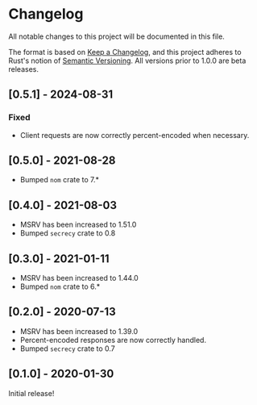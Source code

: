 # Changelog
All notable changes to this project will be documented in this file.

The format is based on [Keep a Changelog](https://keepachangelog.com/en/1.0.0/),
and this project adheres to Rust's notion of
[Semantic Versioning](https://semver.org/spec/v2.0.0.html). All versions prior
to 1.0.0 are beta releases.

## [0.5.1] - 2024-08-31
### Fixed
- Client requests are now correctly percent-encoded when necessary.

## [0.5.0] - 2021-08-28
- Bumped `nom` crate to 7.*

## [0.4.0] - 2021-08-03
- MSRV has been increased to 1.51.0
- Bumped `secrecy` crate to 0.8

## [0.3.0] - 2021-01-11
- MSRV has been increased to 1.44.0
- Bumped `nom` crate to 6.*

## [0.2.0] - 2020-07-13
- MSRV has been increased to 1.39.0
- Percent-encoded responses are now correctly handled.
- Bumped `secrecy` crate to 0.7

## [0.1.0] - 2020-01-30

Initial release!
